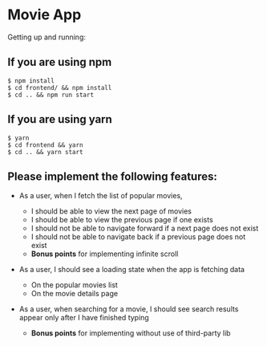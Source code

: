 # Movie App

Getting up and running:

## If you are using npm

```
$ npm install
$ cd frontend/ && npm install
$ cd .. && npm run start
```

## If you are using yarn

```
$ yarn
$ cd frontend && yarn
$ cd .. && yarn start
```

## Please implement the following features:

- As a user, when I fetch the list of popular movies,
  - I should be able to view the next page of movies
  - I should be able to view the previous page if one exists
  - I should not be able to navigate forward if a next page does not exist
  - I should not be able to navigate back if a previous page does not exist
  - **Bonus points** for implementing infinite scroll

- As a user, I should see a loading state when the app is fetching data
  - On the popular movies list
  - On the movie details page

- As a user, when searching for a movie, I should see search results appear only after I have finished typing 
  - **Bonus points** for implementing without use of third-party lib
